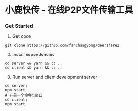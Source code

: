 # 小鹿快传 - 在线P2P文件传输工具

### Get Started

1. Get code
```
git clone https://github.com/fanchangyong/deershare2
```

2. Install dependencies
```
cd server && yarn && cd ..
cd client && yarn && cd ..
```

3. Run server and client development server
```
cd server;
npm start
# 开另一个命令行窗口
cd client;
npm start
```
